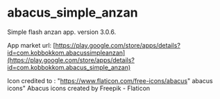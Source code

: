 # abacus_simple_anzan

Simple flash anzan app.
version 3.0.6.

App market url: [https://play.google.com/store/apps/details?id=com.kobbokkom.abacussimpleanzan](https://play.google.com/store/apps/details?id=com.kobbokkom.abacus_simple_anzan)

Icon credited to : "https://www.flaticon.com/free-icons/abacus" abacus icons" Abacus icons created by Freepik - Flaticon
